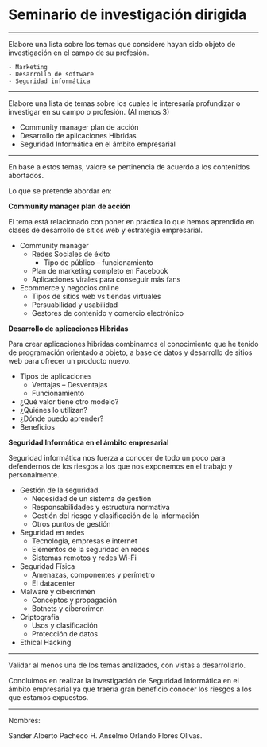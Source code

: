 # Seminario de investigación dirigida

-----

Elabore una lista sobre los temas que considere hayan sido objeto de investigación en el campo de su profesión.

    - Marketing
    - Desarrollo de software
    - Seguridad informática

-----

Elabore una lista de temas sobre los cuales le interesaría profundizar o investigar en su campo o profesión. (Al menos 3)

- Community manager plan de acción
- Desarrollo de aplicaciones Hibridas
- Seguridad Informática en el ámbito empresarial

-----

En base a estos temas, valore se pertinencia de acuerdo a los contenidos abortados.

Lo que se pretende abordar en:

**Community manager plan de acción**

El tema está relacionado con poner en práctica lo que hemos aprendido en clases de desarrollo de sitios web y estrategia empresarial.

- Community manager
    - Redes Sociales de éxito
        - Tipo de público – funcionamiento
    - Plan de marketing completo en Facebook
    - Aplicaciones virales para conseguir más fans
- Ecommerce y negocios online
    - Tipos de sitios web vs tiendas virtuales
    - Persuabilidad y usabilidad
    - Gestores de contenido y comercio electrónico

**Desarrollo de aplicaciones Hibridas**

Para crear aplicaciones hibridas combinamos el conocimiento que he tenido de programación orientado a objeto, a base de datos y desarrollo de sitios web para ofrecer un producto nuevo.

- Tipos de aplicaciones
    - Ventajas – Desventajas
    - Funcionamiento
- ¿Qué valor tiene otro modelo?
- ¿Quiénes lo utilizan?
- ¿Dónde puedo aprender?
- Beneficios

**Seguridad Informática en el ámbito empresarial**

Seguridad informática nos fuerza a conocer de todo un poco para defendernos de los riesgos a los que nos exponemos en el trabajo y personalmente.

- Gestión de la seguridad
    - Necesidad de un sistema de gestión
    - Responsabilidades y estructura normativa
    - Gestión del riesgo y clasificación de la información
    - Otros puntos de gestión
- Seguridad en redes
    - Tecnología, empresas e internet
    - Elementos de la seguridad en redes
    - Sistemas remotos y redes Wi-Fi
- Seguridad Física
    - Amenazas, componentes y perímetro
    - El datacenter
- Malware y cibercrimen
    - Conceptos y propagación
    - Botnets y cibercrimen
- Criptografia
    - Usos y clasificación
    - Protección de datos
- Ethical Hacking

-----

Validar al menos una de los temas analizados, con vistas a desarrollarlo.

Concluimos en realizar la investigación de Seguridad Informática en el ámbito empresarial ya que traería gran beneficio conocer los riesgos a los que estamos expuestos.

-----

Nombres:

Sander Alberto Pacheco H.
Anselmo Orlando Flores Olivas.